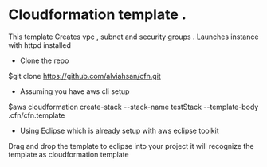 # Cloudformation template . 

This template Creates vpc , subnet and security groups . Launches instance with httpd installed

- Clone the repo

$git clone https://github.com/alviahsan/cfn.git

- Assuming you have aws cli setup 

$aws cloudformation create-stack --stack-name testStack --template-body .cfn/cfn.template


- Using Eclipse which is already setup with aws eclipse toolkit

Drag and drop the template to eclipse into your project it will recognize the template as cloudformation template
